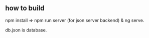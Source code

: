 ## how to build

npm install => npm run server (for json server backend) & ng serve.

db.json is database.
